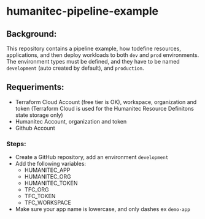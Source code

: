 # humanitec-pipeline-example

## Background:
This repository contains a pipeline example, how todefine resources, applications, and then deploy workloads to both `dev` and `prod` environments. The environment types must be defined, and they have to be named `development` (auto created by default), and `production`.

## Requeriments:
- Terraform Cloud Account (free tier is OK), workspace, organization and token (Terraform Cloud is used for the Humanitec Resource Definitons state storage only)
- Humanitec Account, organization and token
- Github Account

### Steps:
- Create a GitHub repository, add an environment `development`
- Add the following variables:
    - HUMANITEC_APP
    - HUMANITEC_ORG 
    - HUMANITEC_TOKEN
    - TFC_ORG
    - TFC_TOKEN
    - TFC_WORKSPACE
- Make sure your app name is lowercase, and only dashes ex `demo-app`

